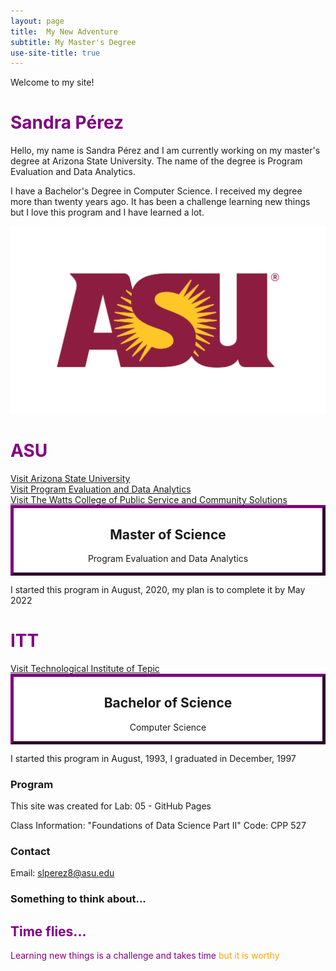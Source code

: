```yaml
---
layout: page
title:  My New Adventure
subtitle: My Master's Degree
use-site-title: true
---
```


Welcome to my site!

<h1> Sandra Pérez </h1>

<div class = "example-class">

Hello, my name is Sandra Pérez and I am currently working on my master's degree at Arizona State University. The name of the degree is Program Evaluation and Data Analytics. 
  
</div>

I have a Bachelor's Degree in Computer Science. I received my degree more than twenty years ago. It has been a challenge learning new things but I love this program and I have learned a lot.

<style>

h1 { color: purple }
  
mycustomtag { }
  .example-class { }
  
</style>


<html>
<head>
<style>
.myDiv {
  border: 5px outset purple;
  background-color: white;    
  text-align: center;
}
</style>
</head>
<body>
  
<img src="img/asu.png" height="300px" class="center">

<h1> ASU </h1>
<a href="https://www.asu.edu/">Visit Arizona State University</a><br/>
<a href="https://publicservice.asu.edu/programs/ms/program-evaluation-and-data-analytics-ms"> Visit Program Evaluation and Data Analytics</a><br/>
<a href="https://publicservice.asu.edu/">Visit The Watts College of Public Service and Community Solutions</a> 
 
<div class="myDiv">
  <h2>Master of Science</h2>
  <p>Program Evaluation and Data Analytics</p>
</div>

<p>I started this program in August, 2020, my plan is to complete it by May 2022</p>
  
</body>
</html>

<html2>
<head>
<style>
.myDiv {
  border: 5px outset purple;
  background-color: white;    
  text-align: center;
}
</style>
</head>
<body>

<h1> ITT </h1>
<a href="https://www.tepic.tecnm.mx/">Visit Technological Institute of Tepic</a>  
 
<div class="myDiv">
  <h2>Bachelor of Science</h2>
  <p>Computer Science</p>
</div>

<p>I started this program in August, 1993, I graduated in December, 1997</p>

</body>
</html2>



### Program

This site was created for   Lab: 05 - GitHub Pages

Class Information: "Foundations of Data Science Part II"   Code: CPP 527



### Contact

Email: [slperez8@asu.edu](mailto:slperez8@asu.edu)

### Something to think about...
<div style="color: purple;">
 <h2> Time flies... </h2>
  <p>
    Learning new things is a challenge and takes time
    <span style="color: orange;"> but it is worthy</span>
  </p>
</div>


